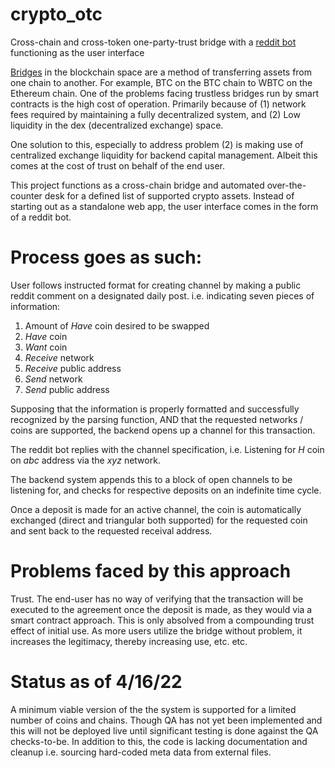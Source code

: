 # crypto_otc
Cross-chain and cross-token one-party-trust bridge with a [reddit bot](https://www.reddit.com/r/CryptoOTC/) functioning as the user interface

[Bridges](https://ethereum.org/en/bridges/) in the blockchain space are a method of transferring assets from one chain to another. For example, BTC on the BTC chain to WBTC on the Ethereum chain.
One of the problems facing trustless bridges run by smart contracts is the high cost of operation. Primarily because of (1) network fees required by maintaining a fully decentralized system, and (2) Low liquidity in the dex (decentralized exchange) space.

One solution to this, especially to address problem (2) is making use of centralized exchange liquidity for backend capital management. Albeit this comes at the cost of trust on behalf of the end user.

This project functions as a cross-chain bridge and automated over-the-counter desk for a defined list of supported crypto assets.
Instead of starting out as a standalone web app, the user interface comes in the form of a reddit bot.

# Process goes as such:
User follows instructed format for creating channel by making a public reddit comment on a designated daily post. i.e. indicating seven pieces of information:
1) Amount of *Have* coin desired to be swapped
2) *Have* coin
3) *Want* coin
4) *Receive* network
5) *Receive* public address
6) *Send* network
7) *Send* public address

Supposing that the information is properly formatted and successfully recognized by the parsing function, AND that the requested networks / coins are supported, the backend opens up a channel for this transaction.

The reddit bot replies with the channel specification, i.e. Listening for *H* coin on *abc* address via the *xyz* network.

The backend system appends this to a block of open channels to be listening for, and checks for respective deposits on an indefinite time cycle.

Once a deposit is made for an active channel, the coin is automatically exchanged (direct and triangular both supported) for the requested coin and sent back to the requested receival address.

# Problems faced by this approach
Trust. The end-user has no way of verifying that the transaction will be executed to the agreement once the deposit is made, as they would via a smart contract approach. This is only absolved from a compounding trust effect of initial use. As more users utilize the bridge without problem, it increases the legitimacy, thereby increasing use, etc. etc.

# Status as of 4/16/22
A minimum viable version of the the system is supported for a limited number of coins and chains. Though QA has not yet been implemented and this will not be deployed live until significant testing is done against the QA checks-to-be. In addition to this, the code is lacking documentation and cleanup i.e. sourcing hard-coded meta data from external files.

